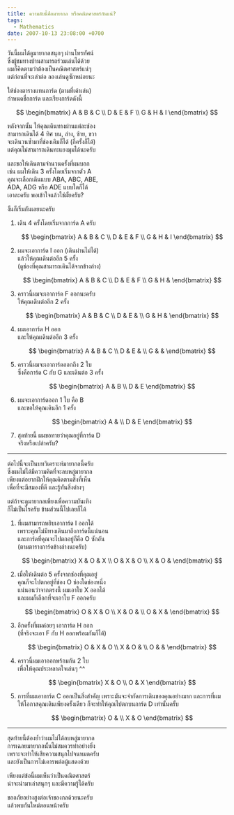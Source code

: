 ```yaml
---
title: ความลับนี้คือมายากล หรือคณิตศาสตร์กันแน่?
tags:
  - Mathematics
date: 2007-10-13 23:08:00 +0700
---
```


วันนี้ผมได้ดูมายากลสนุกๆ ผ่านโทรทัศน์  
ซึ่งผู้ชมทางบ้านสามารถร่วมเล่นได้ด้วย  
ผมก็คิดตามว่าต้องเป็นคณิตศาสตร์แน่ๆ  
แต่ก่อนที่จะเล่าต่อ ลองเล่นดูซักหน่อยนะ

ให้ช่องตารางแทนการ์ด (ตามที่เค้าเล่น)  
กำหนดชื่อการ์ด และเรียงการ์ดดังนี้

$$
\begin{bmatrix}
A & B & C \\
D & E & F \\
G & H & I
\end{bmatrix}
$$

หลังจากนั้น ให้คุณเดินทางผ่านแต่ละช่อง  
สามารถเดินได้ 4 ทิศ บน, ล่าง, ซ้าย, ขวา  
จะเดินวนซ้ำมาที่ช่องเดิมก็ได้ (กี่ครั้งก็ได้)  
แต่คุณไม่สามารถเดินทะแยงมุมได้นะครับ

และขอให้เดินตามจำนวนครั้งที่ผมบอก  
เช่น ผมให้เดิน 3 ครั้งโดยเริ่มจากตัว A  
คุณจะเลือกเดินแบบ ABA, ABC, ABE,  
ADA, ADG หรือ ADE แบบใดก็ได้  
เอาละครับ พอเข้าใจแล้วใช่มั้ยครับ?

งั้นก็เริ่มกันเลยนะครับ

1. เดิน 4 ครั้งโดยเริ่มจากการ์ด A ครับ

   $$
   \begin{bmatrix}
   A & B & C \\
   D & E & F \\
   G & H & I
   \end{bmatrix}
   $$


2. ผมจะเอาการ์ด I ออก (เดินผ่านไม่ได้)  
   แล้วให้คุณเดินต่ออีก 5 ครั้ง  
   (ดูช่องที่คุณสามารถเดินได้จากข้างล่าง)

   $$
   \begin{bmatrix}
   A & B & C \\
   D & E & F \\
   G & H &
   \end{bmatrix}
   $$


3. คราวนี้ผมจะเอาการ์ด F ออกนะครับ  
   ให้คุณเดินต่ออีก 2 ครั้ง

   $$
   \begin{bmatrix}
   A & B & C \\
   D & E &   \\
   G & H &
   \end{bmatrix}
   $$


4. ผมเอาการ์ด H ออก  
   และให้คุณเดินต่ออีก 3 ครั้ง

   $$
   \begin{bmatrix}
   A & B & C \\
   D & E &   \\
   G &   &
   \end{bmatrix}
   $$


5. คราวนี้ผมจะเอาการ์ดออกถึง 2 ใบ  
   ซึ่งคือการ์ด C กับ G และเดินต่อ 3 ครั้ง

   $$
   \begin{bmatrix}
   A & B \\
   D & E
   \end{bmatrix}
   $$


6. ผมจะเอาการ์ดออก 1 ใบ คือ B  
   และขอให้คุณเดินอีก 1 ครั้ง

   $$
   \begin{bmatrix}
   A &   \\
   D & E
   \end{bmatrix}
   $$


7. สุดท้ายนี้ ผมขอทายว่าคุณอยู่ที่การ์ด D  
   จริงหรือเปล่าครับ?

---

ต่อไปนี้จะเป็นบทวิเคราะห์มายากลนี้ครับ  
ซึ่งผมไม่ได้มีความคิดที่จะลบหลู่มายากล  
เพียงแต่อยากฝึกให้คุณคิดตามสิ่งที่เห็น  
เพื่อที่จะมีสมองที่ดี และรู้ทันสิ่งต่างๆ

แต่ถ้าจะดูมายากลเพียงเพื่อความบันเทิง  
ก็ไม่เป็นไรครับ ข้ามส่วนนี้ไปเลยก็ได้

1. ที่ผมสามารถหยิบเอาการ์ด I ออกได้  
   เพราะคุณไม่มีทางเดินมาถึงการ์ดนี้แน่นอน  
   และการ์ดที่คุณจะไปตกอยู่ก็คือ O ซักอัน  
   (ตามตารางการ์ดข้างล่างนะครับ)

   $$
   \begin{bmatrix}
   X & O & X \\
   O & X & O \\
   X & O &
   \end{bmatrix}
   $$


2. เมื่อให้เดินต่อ 5 ครั้งจากช่องที่คุณอยู่  
   คุณก็จะไปตกอยู่ที่ช่อง O ช่องใดช่องหนึ่ง  
   แน่นอนว่าจากตรงนี้ ผมเอาใบ X ออกได้  
   และผมก็เลือกที่จะเอาใบ F ออกครับ

   $$
   \begin{bmatrix}
   O & X & O \\
   X & O &   \\
   O & X &
   \end{bmatrix}
   $$


3. อีกครั้งที่ผมค่อยๆ เอาการ์ด H ออก  
   (ที่จริงจะเอา F กับ H ออกพร้อมกันก็ได้)

   $$
   \begin{bmatrix}
   O & X & O \\
   X & O &   \\
   O &   &
   \end{bmatrix}
   $$


4. คราวนี้ผมเอาออกพร้อมกัน 2 ใบ  
   เพื่อให้คุณประหลาดใจเล่นๆ ^^

   $$
   \begin{bmatrix}
   X & O \\
   O & X
   \end{bmatrix}
   $$


5. การที่ผมเอาการ์ด C ออกเป็นสิ่งสำคัญ
   เพราะมันจะจำกัดการเดินของคุณอย่างมาก
   และการที่ผมให้โอกาสคุณเดินเพียงครั้งเดียว
   ก็จะทำให้คุณไปตกบนการ์ด D เท่านั้นครั้บ

   $$
   \begin{bmatrix}
   O &   \\
   X & O
   \end{bmatrix}
   $$

---

สุดท้ายนี้ต้องย้ำว่าผมไม่ได้ลบหลู่มายากล  
การเฉลยมายากลนั้นไม่สมควรทำอย่างยิ่ง  
เพราะจะทำให้เสียความสนุกไปจนหมดครับ  
และยังเป็นการไม่เคารพต่อผู้แสดงด้วย

เพียงแต่ข้อนี้ผมเห็นว่าเป็นคณิตศาสตร์  
น่าจะนำมาเล่าสนุกๆ และมีความรู้ได้ครับ

ขออภัยอย่างสูงต่อเจ้าของกลด้วยนะครับ  
แล้วพบกันใหม่ตอนหน้าครับ
